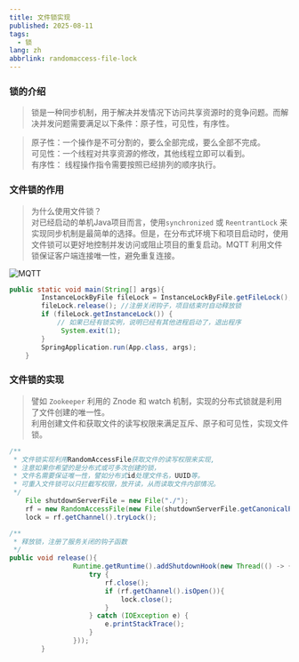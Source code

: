 ```yaml
---
title: 文件锁实现
published: 2025-08-11
tags: 
  - 锁
lang: zh
abbrlink: randomaccess-file-lock
---
```

### 锁的介绍

> 锁是一种同步机制，用于解决并发情况下访问共享资源时的竞争问题。而解决并发问题需要满足以下条件：原子性，可见性，有序性。<br>

> 原子性：一个操作是不可分割的，要么全部完成，要么全部不完成。<br>
> 可见性：一个线程对共享资源的修改，其他线程立即可以看到。<br>
> 有序性： 线程操作指令需要按照已经排列的顺序执行。<br>

### 文件锁的作用

> 为什么使用文件锁？<br>
> 对已经启动的单机Java项目而言，使用`synchronized` 或 `ReentrantLock` 来实现同步机制是最简单的选择。但是，在分布式环境下和项目启动时，使用文件锁可以更好地控制并发访问或阻止项目的重复启动。MQTT 利用文件锁保证客户端连接唯一性，避免重复连接。<br>

![MQTT](https://img2024.cnblogs.com/blog/3426265/202509/3426265-20250921060131376-867053781.png)

```java
public static void main(String[] args){
        InstanceLockByFile fileLock = InstanceLockByFile.getFileLock();
        fileLock.release(); //注册关闭钩子，项目结束时自动释放锁
        if (fileLock.getInstanceLock()) {
            // 如果已经有锁实例，说明已经有其他进程启动了，退出程序
             System.exit(1);
        }
        SpringApplication.run(App.class, args);
    }
```

### 文件锁的实现

> 譬如 `Zookeeper` 利用的 Znode 和 watch 机制，实现的分布式锁就是利用了文件创建的唯一性。<br>
> 利用创建文件和获取文件的读写权限来满足互斥、原子和可见性，实现文件锁。

```java
/**
 * 文件锁实现利用RandomAccessFile获取文件的读写权限来实现,
 * 注意如果你希望的是分布式或可多次创建的锁，
 * 文件名需要保证唯一性，譬如分布式id处理文件名，UUID等。
 * 可重入文件锁可以只拦截写权限，放开读，从而读取文件内部情况。
 */
    File shutdownServerFile = new File("./");
    rf = new RandomAccessFile(new File(shutdownServerFile.getCanonicalPath() + "/lock.txt"), "rws");
    lock = rf.getChannel().tryLock();

```

```java
/**
 * 释放锁，注册了服务关闭的钩子函数
 */
public void release(){
                Runtime.getRuntime().addShutdownHook(new Thread(() -> {
                    try {
                        rf.close();
                        if (rf.getChannel().isOpen()){
                            lock.close();
                        }
                    } catch (IOException e) {
                        e.printStackTrace();
                    }
                }));
        }
```

